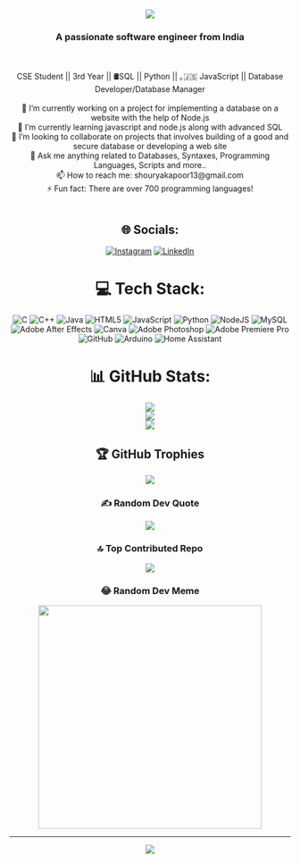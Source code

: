 <h1 align="center">
    <img src="https://readme-typing-svg.herokuapp.com/?font=Righteous&size=35&center=true&vCenter=true&width=500&height=70&duration=4000&lines=Hi+There!+👋;+I'm+Shourya+Kapoor!;" />
</h1>

<h3 align="center">A passionate software engineer from India </h3>

<br/>

<div align="center">
</br>
CSE Student || 3rd Year || 🛢SQL || </> Python || ｡🇯‌🇸‌ JavaScript || Database Developer/Database Manager
</br></br>
🔭 I’m currently working on a project for implementing a database on a website with the help of Node.js </br>
🌱 I’m currently learning javascript and node.js along with advanced SQL </br>
👯 I’m looking to collaborate on projects that involves building of a good and secure database or developing a web site </br>
💬 Ask me anything related to Databases, Syntaxes, Programming Languages, Scripts and more.. </br>
📫 How to reach me: shouryakapoor13@gmail.com </br>
⚡ Fun fact: There are over 700 programming languages! </br>
</br>



## 🌐 Socials:
[![Instagram](https://img.shields.io/badge/Instagram-%23E4405F.svg?logo=Instagram&logoColor=white)](https://instagram.com/shoouryakapoor) [![LinkedIn](https://img.shields.io/badge/LinkedIn-%230077B5.svg?logo=linkedin&logoColor=white)](https://linkedin.com/in/shourya-kapoor-a110451b0/) 

# 💻 Tech Stack:
![C](https://img.shields.io/badge/c-%2300599C.svg?style=for-the-badge&logo=c&logoColor=white) ![C++](https://img.shields.io/badge/c++-%2300599C.svg?style=for-the-badge&logo=c%2B%2B&logoColor=white) ![Java](https://img.shields.io/badge/java-%23ED8B00.svg?style=for-the-badge&logo=openjdk&logoColor=white) ![HTML5](https://img.shields.io/badge/html5-%23E34F26.svg?style=for-the-badge&logo=html5&logoColor=white) ![JavaScript](https://img.shields.io/badge/javascript-%23323330.svg?style=for-the-badge&logo=javascript&logoColor=%23F7DF1E) ![Python](https://img.shields.io/badge/python-3670A0?style=for-the-badge&logo=python&logoColor=ffdd54) ![NodeJS](https://img.shields.io/badge/node.js-6DA55F?style=for-the-badge&logo=node.js&logoColor=white) ![MySQL](https://img.shields.io/badge/mysql-4479A1.svg?style=for-the-badge&logo=mysql&logoColor=white) ![Adobe After Effects](https://img.shields.io/badge/Adobe%20After%20Effects-9999FF.svg?style=for-the-badge&logo=Adobe%20After%20Effects&logoColor=white) ![Canva](https://img.shields.io/badge/Canva-%2300C4CC.svg?style=for-the-badge&logo=Canva&logoColor=white) ![Adobe Photoshop](https://img.shields.io/badge/adobe%20photoshop-%2331A8FF.svg?style=for-the-badge&logo=adobe%20photoshop&logoColor=white) ![Adobe Premiere Pro](https://img.shields.io/badge/Adobe%20Premiere%20Pro-9999FF.svg?style=for-the-badge&logo=Adobe%20Premiere%20Pro&logoColor=white) ![GitHub](https://img.shields.io/badge/github-%23121011.svg?style=for-the-badge&logo=github&logoColor=white) ![Arduino](https://img.shields.io/badge/-Arduino-00979D?style=for-the-badge&logo=Arduino&logoColor=white) ![Home Assistant](https://img.shields.io/badge/home%20assistant-%2341BDF5.svg?style=for-the-badge&logo=home-assistant&logoColor=white)
# 📊 GitHub Stats:
![](https://github-readme-stats.vercel.app/api?username=ShouryaKapoor&theme=dark&hide_border=false&include_all_commits=false&count_private=false)<br/>
![](https://github-readme-streak-stats.herokuapp.com/?user=ShouryaKapoor&theme=dark&hide_border=false)<br/>
![](https://github-readme-stats.vercel.app/api/top-langs/?username=ShouryaKapoor&theme=dark&hide_border=false&include_all_commits=false&count_private=false&layout=compact)

## 🏆 GitHub Trophies
![](https://github-profile-trophy.vercel.app/?username=ShouryaKapoor&theme=radical&no-frame=false&no-bg=false&margin-w=4)

### ✍️ Random Dev Quote
![](https://quotes-github-readme.vercel.app/api?type=horizontal&theme=radical)

### 🔝 Top Contributed Repo
![](https://github-contributor-stats.vercel.app/api?username=ShouryaKapoor&limit=5&theme=radical&combine_all_yearly_contributions=true)

### 😂 Random Dev Meme
<img src='https://memer-new.vercel.app/' style="height: 400px;"/>

---
[![](https://visitcount.itsvg.in/api?id=ShouryaKapoor&icon=6&color=8)](https://visitcount.itsvg.in)

<!-- Proudly created with GPRM ( https://gprm.itsvg.in ) -->
